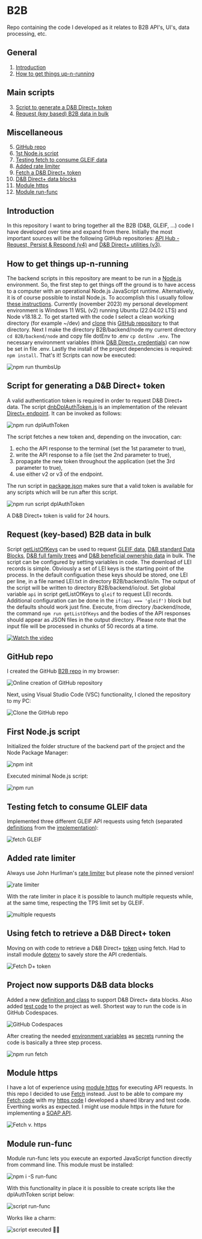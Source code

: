 # B2B
Repo containing the code I developed as it relates to B2B API's, UI's, data processing, etc.

## General
1. [Introduction](#introduction)
2. [How to get things up-n-running](#how-to-get-things-up-n-running)

## Main scripts
3. [Script to generate a D&B Direct+ token](#script-for-generating-a-db-direct-token)
4. [Request (key based) B2B data in bulk](#Request-(key-based)-B2B-data-in-bulk)

## Miscellaneous
5. [GitHub repo](#github-repo)
6. [1st Node.js script](#first-nodejs-script)
7. [Testing fetch to consume GLEIF data](#testing-fetch-to-consume-gleif-data)
8. [Added rate limiter](#added-rate-limiter)
9. [Fetch a D&B Direct+ token](#using-fetch-to-retrieve-a-db-direct-token)
10. [D&B Direct+ data blocks](#project-now-supports-db-data-blocks)
11. [Module https](#module-https)
12. [Module run-func](#module-run-func)

## Introduction
In this repository I want to bring together all the B2B (D&B, GLEIF, ...) code I have developed over time and expand from there. Initially the most important sources will be the following GitHub repositories: [API Hub - Request, Persist & Respond (v4)](https://github.com/hdr1001/api_hub_rpr_v4) and [D&B Direct+ utilities (v3)](https://github.com/hdr1001/dnbDplUtilities_v3).

## How to get things up-n-running
The backend scripts in this repository are meant to be run in a [Node.js](https://nodejs.org/en/about) environment. So, the first step to get things off the ground is to have access to a computer with an operational Node.js JavaScript runtime. Alternatively, it is of course possible to install Node.js. To accomplish this I usually follow [these instructions](https://github.com/nodesource/distributions#ubuntu-versions). Currently (november 2023) my personal development environment is Windows 11 WSL (v2) running Ubuntu (22.04.02 LTS) and Node v18.18.2. To get started with the code I select a clean working directory (for example ~/dev) and [clone](https://docs.github.com/en/repositories/creating-and-managing-repositories/cloning-a-repository) this [GitHub repository](https://github.com/hdr1001/B2B.git) to that directory. Next I make the directory B2B/backend/node my current directory ```cd B2B/backend/node``` and copy file dotEnv to .env ```cp dotEnv .env```. The necessary environment variables (think [D&B Direct+ credentials](https://directplus.documentation.dnb.com/html/pages/Authentication.html)) can now be set in file .env. Lastly the install of the project dependencies is required: ```npm install```. That's it! Scripts can now be executed:

![npm run thumbsUp][def00017]

## Script for generating a D&B Direct+ token

A valid authentication token is required in order to request D&B Direct+ data. The script [dnbDplAuthToken.js](https://bit.ly/3PAR8AO) is an implementation of the relevant [Direct+ endpoint](https://bit.ly/3s1wApw). It can be invoked as follows:

![npm run dplAuthToken][def00015]

The script fetches a new token and, depending on the invocation, can:

1. echo the API response to the terminal (set the 1st parameter to true),
2. write the API response to a file (set the 2nd parameter to true),
3. propagate the new token throughout the application (set the 3rd parameter to true),
4. use either v2 or v3 of the endpoint.

The run script in [package.json](https://bit.ly/3RlrYYu) makes sure that a valid token is available for any scripts which will be run after this script.

![npm run script dplAuthToken][def00016]

A D&B Direct+ token is valid for 24 hours.

## Request (key-based) B2B data in bulk

Script [getListOfKeys](https://github.com/hdr1001/B2B/blob/main/backend/node/src/script/getListOfKeys.js) can be used to request [GLEIF data](https://bit.ly/45mRwbt), [D&B standard Data Blocks](http://bit.ly/2QfLWWW), [D&B full family trees](http://bit.ly/2Nb4q9J) and [D&B beneficial ownership data](https://directplus.documentation.dnb.com/html/pages/ResolvedNetworkInsightsAPIs.html) in bulk. The script can be configured by setting variables in code. The download of LEI records is simple. Obviously a set of LEI keys is the starting point of the process. In the default configuation these keys should be stored, one LEI per line, in a file named LEI.txt in directory B2B/backend/io/in. The output of the script will be written to directory B2B/backend/io/out. Set global variable ```api``` in script getListOfKeys to ```gleif``` to request LEI records. Additional configuration can be done in the ```if(api === 'gleif')``` block but the defaults should work just fine. Execute, from directory /backend/node, the command ```npm run getListOfKeys``` and the bodies of the API responses should appear as JSON files in the output directory. Please note that the input file will be processed in chunks of 50 records at a time.

[![Watch the video](https://onedrive.live.com/embed?resid=737B6DCF4DE57D80%2111265&authkey=%21AHmImbCwYaNWiBI&width=660)](https://youtu.be/YcGABRiwMU8)

## GitHub repo
I created the GitHub [B2B repo](https://github.com/hdr1001/B2B) in my browser:

![Online creation of GitHub repository][def00001]

Next, using Visual Studio Code (VSC) functionality, I cloned the repository to my PC:

![Clone the GitHub repo][def00002]

## First Node.js script
Initialized the folder structure of the backend part of the project and the Node Package Manager:

![npm init][def00003]

Executed minimal Node.js script:

![npm run][def00004]

## Testing fetch to consume GLEIF data
Implemented three different GLEIF API requests using fetch (separated [definitions](https://bit.ly/47sHzLb) from the [implementation](https://bit.ly/3Yt3E8q)):

![fetch GLEIF][def00005]

## Added rate limiter
Always use John Hurliman's [rate limiter](https://github.com/jhurliman/node-rate-limiter) but please note the pinned version!

![rate limiter][def00006]

With the rate limiter in place it is possible to launch multiple requests while, at the same time, respecting the TPS limit set by GLEIF.

![multiple requests][def00007]

## Using fetch to retrieve a D&B Direct+ token

Moving on with code to retrieve a D&B Direct+ [token](https://directplus.documentation.dnb.com/openAPI.html?apiID=authentication) using fetch. Had to install module [dotenv](https://www.npmjs.com/package/dotenv?ref=hackernoon.com) to savely store the API credentials.

![Fetch D+ token][def00008]

## Project now supports D&B data blocks
Added a new [definition and class](https://bit.ly/3QyfhsV) to support D&B Direct+ data blocks. Also added [test code](https://bit.ly/3DSoZ1t) to the project as well. Shortest way to run the code is in GitHub Codespaces.

![GitHub Codespaces][def00009]

After creating the needed [environment variables](https://github.com/hdr1001/B2B/blob/0dbe961ae68b10fc2d3a4632e3c59a40a472b282/backend/node/dotEnv) as [secrets](https://docs.github.com/en/codespaces/managing-your-codespaces/managing-encrypted-secrets-for-your-codespaces) running the code is basically a three step process.

![npm run fetch][def00010]

## Module https

I have a lot of experience using [module https](https://nodejs.org/api/https.html#https) for executing API requests. In this repo I decided to use [Fetch](https://nodejs.org/dist/latest-v18.x/docs/api/globals.html#fetch) instead. Just to be able to compare my [Fetch code](https://github.com/hdr1001/B2B/blob/main/backend/node/src/share/apiDefs.js) with my [https code](https://github.com/hdr1001/B2B/blob/main/backend/node/src/share/httpApiDefs.js) I developed a shared library and test code. Everthing works as expected. I might use module https in the future for implementing a [SOAP API](https://stoplight.io/api-types/soap-api).

![Fetch v. https][def00011]

## Module run-func

Module run-func lets you execute an exported JavaScript function directly from command line. This module must be installed:

![npm i -S run-func][def00012]

With this functionality in place it is possible to create scripts like the dplAuthToken script below:

![script run-func][def00013]

Works like a charm:

![script executed 👍🏻][def00014]

[def00001]: https://onedrive.live.com/embed?resid=737B6DCF4DE57D80%2110659&authkey=%21ANInHYJzHrgtSIY&width=999999&height=660
[def00002]: https://onedrive.live.com/embed?resid=737B6DCF4DE57D80%2110658&authkey=%21AOiUWHnoJaWzcLc&width=999999&height=448
[def00003]: https://onedrive.live.com/embed?resid=737B6DCF4DE57D80%2110660&authkey=%21ABbXt4yOUaQh_eA&width=384&height=999999
[def00004]: https://onedrive.live.com/embed?resid=737B6DCF4DE57D80%2110661&authkey=%21AHeCK8qa_gSNjQg&width=620&height=999999
[def00005]: https://onedrive.live.com/embed?resid=737B6DCF4DE57D80%2110688&authkey=%21AM-ECf-UaGF4KaA&width=660
[def00006]: https://onedrive.live.com/embed?resid=737B6DCF4DE57D80%2110691&authkey=%21AJA-z08rLyNIi9o&width=660
[def00007]: https://onedrive.live.com/embed?resid=737B6DCF4DE57D80%2110692&authkey=%21ALlSZUvkVr-cye8&width=660
[def00008]: https://onedrive.live.com/embed?resid=737B6DCF4DE57D80%2110714&authkey=%21ADFrizxoQpFV-9U&width=660
[def00009]: https://onedrive.live.com/embed?resid=737B6DCF4DE57D80%2110721&authkey=%21AJxu4j37hZQe3tQ&width=660
[def00010]: https://onedrive.live.com/embed?resid=737B6DCF4DE57D80%2110764&authkey=%21ABu7vEp4jxqeG-E&width=780&height=565
[def00011]: https://onedrive.live.com/embed?resid=737B6DCF4DE57D80%2110747&authkey=%21ALayNCh1R8vhMrc&width=597&height=351
[def00012]: https://onedrive.live.com/embed?resid=737B6DCF4DE57D80%2110761&authkey=%21AC0rp8VsASN3D_Y&width=578&height=131
[def00013]: https://onedrive.live.com/embed?resid=737B6DCF4DE57D80%2110762&authkey=%21AJ3FL0VIASGGKDk&width=660
[def00014]: https://onedrive.live.com/embed?resid=737B6DCF4DE57D80%2110763&authkey=%21ABl4jQgE87lULvE&width=660
[def00015]: https://onedrive.live.com/embed?resid=737B6DCF4DE57D80%2110850&authkey=%21AJdOzhczKn34nWk&width=660
[def00016]: https://onedrive.live.com/embed?resid=737B6DCF4DE57D80%2110851&authkey=%21ABVY-Fbx_S9DHp8&width=660
[def00017]: https://onedrive.live.com/embed?resid=737B6DCF4DE57D80%2111129&authkey=%21AECbPtNwxy3snHc&width=517&height=456
